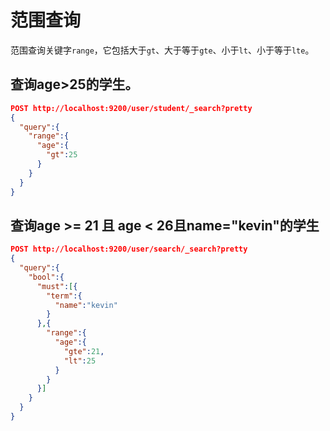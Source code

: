 # 范围查询

范围查询关键字```range```，它包括大于```gt```、大于等于```gte```、小于```lt```、小于等于```lte```。

## 查询age>25的学生。

```json
POST http://localhost:9200/user/student/_search?pretty
{
  "query":{
    "range":{
      "age":{
        "gt":25
      }
    }
  }
}
```

## 查询age >= 21 且 age < 26且name="kevin"的学生

```json
POST http://localhost:9200/user/search/_search?pretty
{
  "query":{
    "bool":{
      "must":[{
        "term":{
          "name":"kevin"
        }
      },{
        "range":{
          "age":{
            "gte":21,
            "lt":25
          }
        }
      }]
    }
  }
}
```
